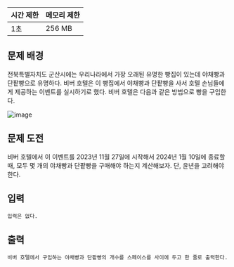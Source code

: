 | 시간 제한 | 메모리 제한 |
| --- | --- |
| 1초 | 256 MB |

## 문제 배경

전북특별자치도 군산시에는 우리나라에서 가장 오래된 유명한 빵집이 있는데 야채빵과 단팥빵으로 유명하다. 비버 호텔은 이 빵집에서 야채빵과 단팥빵을 사서 호텔 손님들에게 제공하는 이벤트를 실시하기로 했다. 비버 호텔은 다음과 같은 방법으로 빵을 구입한다.

![image](https://github.com/wkdtjdwns/Python/assets/128266768/d6bff189-f553-4c06-9007-180ba2a06d0e)

## 문제 도전

비버 호텔에서 이 이벤트를 2023년 11월 27일에 시작해서 2024년 1월 10일에 종료할 때, 모두
몇 개의 야채빵과 단팥빵을 구매해야 하는지 계산해보자. 단, 윤년을 고려해야 한다.

## **입력**

```
입력은 없다.
```

## **출력**

```
비버 호텔에서 구입하는 야채빵과 단팥빵의 개수를 스페이스를 사이에 두고 한 줄로 출력한다.
```
